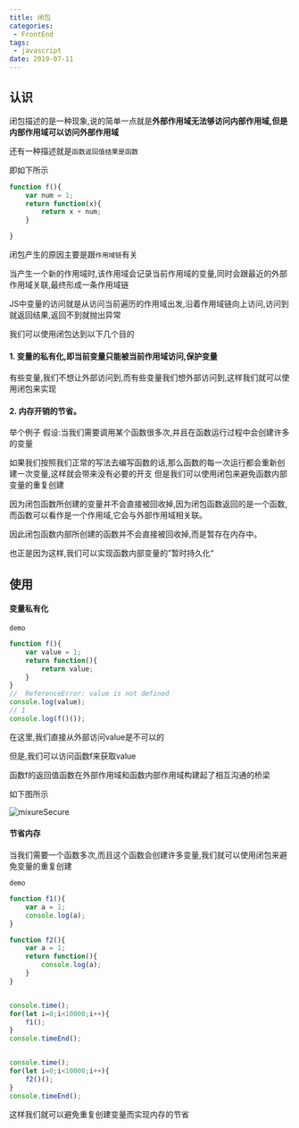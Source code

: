 ```yaml
---
title: 闭包
categories:
 - FrontEnd
tags:
 - javascript
date: 2019-07-11
---
```


## 认识

闭包描述的是一种现象,说的简单一点就是<b>外部作用域无法够访问内部作用域,但是内部作用域可以访问外部作用域</b>

还有一种描述就是`函数返回值结果是函数`

即如下所示
```js
function f(){
    var num = 1;
    return function(x){
        return x + num;
    }

}
```

闭包产生的原因主要是跟`作用域链`有关

当产生一个新的作用域时,该作用域会记录当前作用域的变量,同时会跟最近的外部作用域关联,最终形成一条作用域链

JS中变量的访问就是从访问当前遍历的作用域出发,沿着作用域链向上访问,访问到就返回结果,返回不到就抛出异常


我们可以使用闭包达到以下几个目的
#### 1. 变量的私有化,即当前变量只能被当前作用域访问,保护变量

有些变量,我们不想让外部访问到,而有些变量我们想外部访问到,这样我们就可以使用闭包来实现

#### 2. 内存开销的节省。
举个例子
假设:当我们需要调用某个函数很多次,并且在函数运行过程中会创建许多的变量

如果我们按照我们正常的写法去编写函数的话,那么函数的每一次运行都会重新创建一次变量,这样就会带来没有必要的开支
但是我们可以使用闭包来避免函数内部变量的重复创建

因为闭包函数所创建的变量并不会直接被回收掉,因为闭包函数返回的是一个函数,而函数可以看作是一个作用域,它会与外部作用域相关联。

因此闭包函数内部所创建的函数并不会直接被回收掉,而是暂存在内存中。

也正是因为这样,我们可以实现函数内部变量的”暂时持久化“

## 使用

#### 变量私有化
`demo`
```js
function f(){
    var value = 1;
    return function(){
        return value;
    }
}
//  ReferenceError: value is not defined
console.log(value);
// 1
console.log(f()());
```
在这里,我们直接从外部访问value是不可以的

但是,我们可以访问函数f来获取value

函数f的返回值函数在外部作用域和函数内部作用域构建起了相互沟通的桥梁

如下图所示


<img :src="$withBase('/JavaScript/JavaScript JavaScript闭包01.jpg')" alt="mixureSecure">



#### 节省内存

当我们需要一个函数多次,而且这个函数会创建许多变量,我们就可以使用闭包来避免变量的重复创建

`demo`
```js
function f1(){
    var a = 1;
    console.log(a);
}

function f2(){
    var a = 1;
    return function(){
        console.log(a);
    }
}


console.time();
for(let i=0;i<10000;i++){
    f1();
}
console.timeEnd();


console.time();
for(let i=0;i<10000;i++){
    f2()();
}
console.timeEnd();
```
这样我们就可以避免重复创建变量而实现内存的节省
